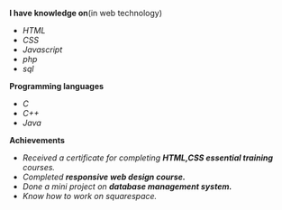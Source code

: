 **I have knowledge on**(in web technology)
* _HTML_
* _CSS_
* _Javascript_
* _php_
* _sql_   

**Programming languages**
* _C_
* _C++_
* _Java_

**Achievements**
* _Received a certificate for completing **HTML,CSS essential training** courses._
* _Completed **responsive web design course.**_
* _Done a mini project on **database management system.**_
* _Know how to work on squarespace._
